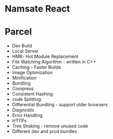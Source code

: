 # Namsate React

# Parcel

- Dev Build
- Local Server
- HMR- Hot Module Replacement
- File Watching Algorithm - written in C++
- Caching - Faster Builds
- Image Optimization
- Minification
- Bundling
- Compress
- Consistent Hashing
- code Splitting
- Differential Bundling - support older browsers
- Diagnostic
- Error Handling
- HTTPs
- Tree Shaking - remove unused code
- Different dev and prod bundles
